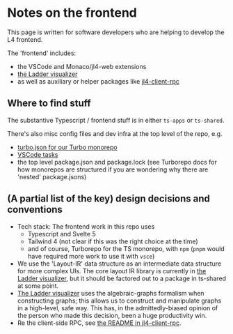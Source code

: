 # Notes on the frontend

This page is written for software developers who are helping to develop the L4 frontend.

The 'frontend' includes:

- the VSCode and Monaco/jl4-web extensions
- [the Ladder visualizer](../../ts-apps/decision-logic-visualizer)
- as well as auxiliary or helper packages like [jl4-client-rpc](../../ts-shared/jl4-client-rpc/)

## Where to find stuff

The substantive Typescript / frontend stuff is in either `ts-apps` or `ts-shared`.

There's also misc config files and dev infra at the top level of the repo, e.g.

- [turbo.json for our Turbo monorepo](../../turbo.json)
- [VSCode tasks](../../.vscode)
- the top level package.json and package.lock (see Turborepo docs for how monorepos are structured if you are wondering why there are 'nested' package.jsons)

## (A partial list of the key) design decisions and conventions

- Tech stack: The frontend work in this repo uses
  - Typescript and Svelte 5
  - Tailwind 4 (not clear if this was the right choice at the time)
  - and of course, Turborepo for the TS monorepo, with `npm` (`pnpm` would have required more work to use it with `vsce`)
- We use the 'Layout-IR' data structure as an intermediate data structure for more complex UIs. The core layout IR library is currently in [the Ladder visualizer](../../ts-apps/decision-logic-visualizer), but it should be factored out to a package in ts-shared at some point.
- [The Ladder visualizer](../../ts-apps/decision-logic-visualizer) uses the algebraic-graphs formalism when constructing graphs; this allows us to construct and manipulate graphs in a high-level, safe way. This has, in the admittedly-biased opinion of the person who made this decision, been a huge productivity win.
- Re the client-side RPC, see [the README in jl4-client-rpc](../../ts-shared/jl4-client-rpc/README.md).
